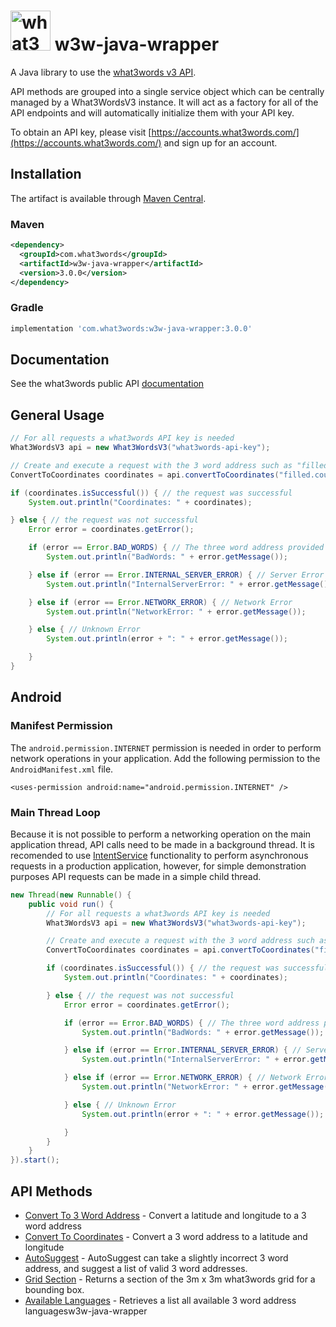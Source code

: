 # <img src="https://what3words.com/assets/images/w3w_square_red.png" width="64" height="64" alt="what3words">&nbsp;w3w-java-wrapper

A Java library to use the [what3words v3 API](https://docs.what3words.com/api/v3/).

API methods are grouped into a single service object which can be centrally managed by a What3WordsV3 instance. It will act as a factory for all of the API endpoints and will automatically initialize them with your API key.

To obtain an API key, please visit [https://accounts.what3words.com/](https://accounts.what3words.com/) and sign up for an account.

## Installation

The artifact is available through <a href="https://search.maven.org/search?q=g:com.what3words">Maven Central</a>.

### Maven

```xml
<dependency>
  <groupId>com.what3words</groupId>
  <artifactId>w3w-java-wrapper</artifactId>
  <version>3.0.0</version>
</dependency>
```

### Gradle

```groovy
implementation 'com.what3words:w3w-java-wrapper:3.0.0'
```

## Documentation

See the what3words public API [documentation](https://docs.what3words.com/api/v3/)

## General Usage

```Java
// For all requests a what3words API key is needed
What3WordsV3 api = new What3WordsV3("what3words-api-key");

// Create and execute a request with the 3 word address such as "filled.count.soap"
ConvertToCoordinates coordinates = api.convertToCoordinates("filled.count.soap").execute();

if (coordinates.isSuccessful()) { // the request was successful
    System.out.println("Coordinates: " + coordinates);

} else { // the request was not successful
    Error error = coordinates.getError();

    if (error == Error.BAD_WORDS) { // The three word address provided is invalid
        System.out.println("BadWords: " + error.getMessage());

    } else if (error == Error.INTERNAL_SERVER_ERROR) { // Server Error
        System.out.println("InternalServerError: " + error.getMessage());

    } else if (error == Error.NETWORK_ERROR) { // Network Error
        System.out.println("NetworkError: " + error.getMessage());

    } else { // Unknown Error
        System.out.println(error + ": " + error.getMessage());

    }
}
```

## Android

### Manifest Permission

The `android.permission.INTERNET` permission is needed in order to perform network operations in your application. Add the following permission to the `AndroidManifest.xml` file.

`<uses-permission android:name="android.permission.INTERNET" />`

### Main Thread Loop

Because it is not possible to perform a networking operation on the main application thread, API calls need to be made in a background thread. It is recomended to use 
[IntentService](https://developer.android.com/reference/android/app/IntentService) functionality to perform asynchronous requests in a production application, however,
for simple demonstration purposes API requests can be made in a simple child thread.

```Java
new Thread(new Runnable() {
    public void run() {
        // For all requests a what3words API key is needed
        What3WordsV3 api = new What3WordsV3("what3words-api-key");

        // Create and execute a request with the 3 word address such as "filled.count.soap"
        ConvertToCoordinates coordinates = api.convertToCoordinates("filled.count.soap").execute();

        if (coordinates.isSuccessful()) { // the request was successful
            System.out.println("Coordinates: " + coordinates);

        } else { // the request was not successful
            Error error = coordinates.getError();

            if (error == Error.BAD_WORDS) { // The three word address provided is invalid
                System.out.println("BadWords: " + error.getMessage());

            } else if (error == Error.INTERNAL_SERVER_ERROR) { // Server Error
                System.out.println("InternalServerError: " + error.getMessage());

            } else if (error == Error.NETWORK_ERROR) { // Network Error
                System.out.println("NetworkError: " + error.getMessage());

            } else { // Unknown Error
                System.out.println(error + ": " + error.getMessage());

            }
        }
    }
}).start();
```

## API Methods

- [Convert To 3 Word Address](src/main/java/com/what3words/javawrapper/examples/ConvertTo3WAExample.java) - Convert a latitude and longitude to a 3 word address
- [Convert To Coordinates](src/main/java/com/what3words/javawrapper/examples/ConvertToCoordinatesExample.java) - Convert a 3 word address to a latitude and longitude
- [AutoSuggest](src/main/java/com/what3words/javawrapper/examples/AutosuggestExample.java) - AutoSuggest can take a slightly incorrect 3 word address, and suggest a list of valid 3 word addresses.
- [Grid Section](src/main/java/com/what3words/javawrapper/examples/GridSectionExample.java) - Returns a section of the 3m x 3m what3words grid for a bounding box.
- [Available Languages](src/main/java/com/what3words/javawrapper/examples/AvailableLanguagesExample.java) - Retrieves a list all available 3 word address languagesw3w-java-wrapper